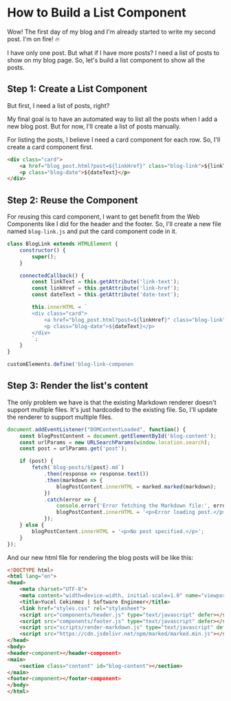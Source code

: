 # How to Build a List Component

Wow! The first day of my blog and I'm already started to write my second post. I'm on fire! 🔥

I have only one post. But what if I have more posts? I need a list of posts to show on my blog page. So, let's build a
list component to show all the posts.

## Step 1: Create a List Component

But first, I need a list of posts, right?

My final goal is to have an automated way to list all the posts when I add a new blog post. But for now, I'll create a
list of posts manually.

For listing the posts, I believe I need a card component for each row. So, I'll create a card component first.

```html
<div class="card">
    <a href="blog_post.html?post=${linkHref}" class="blog-link">${linkText}</a>
    <p class="blog-date">${dateText}</p>
</div>
```

## Step 2: Reuse the Component

For reusing this card component, I want to get benefit from the Web Components like I did for the header and the footer.
So, I'll create a new file named `blog-link.js` and put the card component code in it.

```javascript
class BlogLink extends HTMLElement {
    constructor() {
        super();
    }

    connectedCallback() {
        const linkText = this.getAttribute('link-text');
        const linkHref = this.getAttribute('link-href');
        const dateText = this.getAttribute('date-text');

        this.innerHTML = `
        <div class="card">
            <a href="blog_post.html?post=${linkHref}" class="blog-link">${linkText}</a>
            <p class="blog-date">${dateText}</p>
        </div>
        `;
    }
}

customElements.define('blog-link-componen
```

## Step 3: Render the list's content

The only problem we have is that the existing Markdown renderer doesn't support multiple files. It's just hardcoded to
the existing file. So, I'll update the renderer to support multiple files.

```javascript
document.addEventListener("DOMContentLoaded", function() {
    const blogPostContent = document.getElementById('blog-content');
    const urlParams = new URLSearchParams(window.location.search);
    const post = urlParams.get('post');

    if (post) {
        fetch(`blog-posts/${post}.md`)
            .then(response => response.text())
            .then(markdown => {
                blogPostContent.innerHTML = marked.marked(markdown);
            })
            .catch(error => {
                console.error('Error fetching the Markdown file:', error);
                blogPostContent.innerHTML = '<p>Error loading post.</p>';
            });
    } else {
        blogPostContent.innerHTML = '<p>No post specified.</p>';
    }
});
```

And our new html file for rendering the blog posts will be like this:

```html
<!DOCTYPE html>
<html lang="en">
<head>
    <meta charset="UTF-8">
    <meta content="width=device-width, initial-scale=1.0" name="viewport">
    <title>Yucel Cekinmez | Software Engineer</title>
    <link href="styles.css" rel="stylesheet">
    <script src="components/header.js" type="text/javascript" defer></script>
    <script src="components/footer.js" type="text/javascript" defer></script>
    <script src="scripts/render-markdown.js" type="text/javascript" defer></script>
    <script src="https://cdn.jsdelivr.net/npm/marked/marked.min.js"></script>
</head>
<body>
<header-component></header-component>
<main>
    <section class="content" id="blog-content"></section>
</main>
<footer-component></footer-component>
</body>
</html>
```